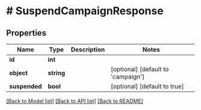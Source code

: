 # # SuspendCampaignResponse

## Properties

Name | Type | Description | Notes
------------ | ------------- | ------------- | -------------
**id** | **int** |  | 
**object** | **string** |  | [optional] [default to 'campaign']
**suspended** | **bool** |  | [optional] [default to true]

[[Back to Model list]](../../README.md#documentation-for-models) [[Back to API list]](../../README.md#documentation-for-api-endpoints) [[Back to README]](../../README.md)


